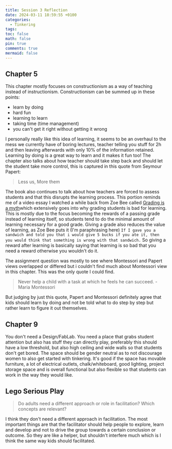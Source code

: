 ```yaml
---
title: Session 3 Reflection
date: 2024-03-11 18:59:55 +0100
categories:
  - Tinkering
tags: 
toc: false
math: false
pin: true
comments: true
mermaid: false
---
```


## Chapter 5

This chapter mostly focuses on constructionism as a way of teaching instead of instructionism. Constructionism can be summed up in these points:
- learn by doing
- hard fun
- learning to learn
- taking time (time management)
- you can't get it right without getting it wrong

I personally really like this idea of learning, it seems to be an overhaul to the mess we currently have of boring lectures, teacher telling you stuff for 2h and then leaving afterwards with only 10% of the information retained. Learning by doing is a great way to learn and it makes it fun too! The chapter also talks about how teacher should take step back and should let the student take more control, this is captured in this quote from Seymour Papert:

>Less us, More them

The book also continues to talk about how teachers are forced to assess students and that this disrupts the learning process. This portion reminds me of a video essay I watched a while back from Zoe Bee called [Grading is a myth](https://www.youtube.com/watch?v=fe-SZ_FPZew)which extensively goes into why grading students is bad for learning. This is mostly due to the focus becoming the rewards of a passing grade instead of learning itself, so students tend to do the minimal amount of learning necessary for a good grade. Giving a grade also reduces the value of learning, as Zoe Bee puts it (I'm paraphrasing here) `If I gave you a sandwich and told you that i would give 5 bucks if you ate it, then you would think that something is wrong with that sandwich.` So giving a reward after learning is basically saying that learning is so bad that you need a reward otherwise you wouldn't do it.

The assignment question was mostly to see where Montessori and Papert views overlapped or differed but i couldn't find much about Montessori view in this chapter. This was the only quote I could find.

>Never help a child with a task at which he feels he can succeed.
 -Maria Montessori

But judging by just this quote, Papert and Montessori definitely agree that kids should learn by doing and not be told what to do step by step but rather learn to figure it out themselves.

## Chapter 9

You don't need a Design/FabLab. You need a place that grabs student attention but also has stuff they can directly play, preferably this should have a low threshold, but also high ceiling and wide walls so that students don't get bored. The space should be gender neutral as to not discourage women to also get started with tinkering. It's good if the space has movable furniture, a lot of electrical outlets, chalk/whiteboard, good lighting, project storage space and is overall functional but also flexible so that students can work in the way they would like.

## Lego Serious Play

> Do adults need a different approach or role in facilitation? Which concepts are relevant?

I think they don't need a different approach in facilitation. The most important things are that the facilitator should help people to explore, learn and develop and not to drive the group towards a certain conclusion or outcome. So they are like a helper, but shouldn't interfere much which is I think the same way kids should facilitated. 